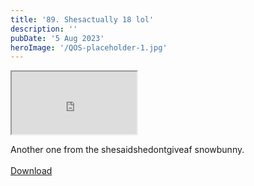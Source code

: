 ```yaml
---
title: '89. Shesactually 18 lol'
description: ''
pubDate: '5 Aug 2023'
heroImage: '/QOS-placeholder-1.jpg'
---
```

<iframe src="https://drive.google.com/file/d/1rg1NLQztcTkLY3c14aGc_3dnc2e4WEgE/preview" width="200" height="100" allow="autoplay" allowfullscreen="allowfullscreen"></iframe> 

Another one from the shesaidshedontgiveaf snowbunny.
<br>
<br>
<a class="read_more" href="https://drive.google.com/file/d/1rg1NLQztcTkLY3c14aGc_3dnc2e4WEgE/view?usp=sharing">Download</a>